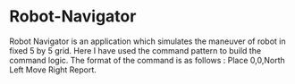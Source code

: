 # Robot-Navigator
Robot Navigator is an application which simulates the maneuver of robot in fixed 5 by 5 grid. Here I have used the command pattern to build the command logic.
The format of the command is as follows : Place 0,0,North Left Move Right Report. 
